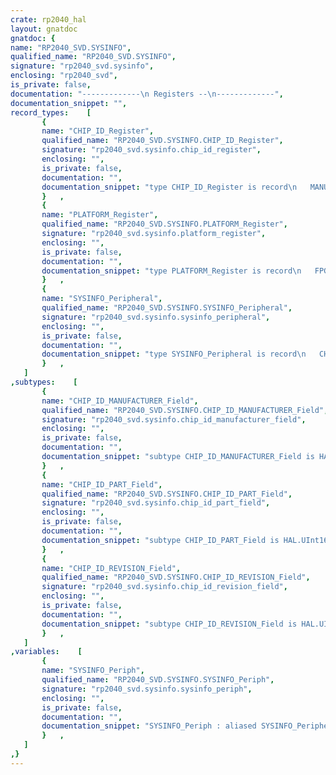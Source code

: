 ```yaml
---
crate: rp2040_hal
layout: gnatdoc
gnatdoc: {
name: "RP2040_SVD.SYSINFO",
qualified_name: "RP2040_SVD.SYSINFO",
signature: "rp2040_svd.sysinfo",
enclosing: "rp2040_svd",
is_private: false,
documentation: "-------------\n Registers --\n-------------",
documentation_snippet: "",
record_types:    [
       {
       name: "CHIP_ID_Register",
       qualified_name: "RP2040_SVD.SYSINFO.CHIP_ID_Register",
       signature: "rp2040_svd.sysinfo.chip_id_register",
       enclosing: "",
       is_private: false,
       documentation: "",
       documentation_snippet: "type CHIP_ID_Register is record\n   MANUFACTURER : CHIP_ID_MANUFACTURER_Field;\n   PART         : CHIP_ID_PART_Field;\n   REVISION     : CHIP_ID_REVISION_Field;\nend record\n  with Volatile_Full_Access, Object_Size => 32,\n       Bit_Order => System.Low_Order_First;",
       }   ,
       {
       name: "PLATFORM_Register",
       qualified_name: "RP2040_SVD.SYSINFO.PLATFORM_Register",
       signature: "rp2040_svd.sysinfo.platform_register",
       enclosing: "",
       is_private: false,
       documentation: "",
       documentation_snippet: "type PLATFORM_Register is record\n   FPGA          : Boolean;\n   ASIC          : Boolean;\n   Reserved_2_31 : HAL.UInt30;\nend record\n  with Volatile_Full_Access, Object_Size => 32,\n       Bit_Order => System.Low_Order_First;",
       }   ,
       {
       name: "SYSINFO_Peripheral",
       qualified_name: "RP2040_SVD.SYSINFO.SYSINFO_Peripheral",
       signature: "rp2040_svd.sysinfo.sysinfo_peripheral",
       enclosing: "",
       is_private: false,
       documentation: "",
       documentation_snippet: "type SYSINFO_Peripheral is record\n   CHIP_ID       : aliased CHIP_ID_Register;\n   PLATFORM      : aliased PLATFORM_Register;\n   GITREF_RP2040 : aliased HAL.UInt32;\nend record\n  with Volatile;",
       }   ,
   ]
,subtypes:    [
       {
       name: "CHIP_ID_MANUFACTURER_Field",
       qualified_name: "RP2040_SVD.SYSINFO.CHIP_ID_MANUFACTURER_Field",
       signature: "rp2040_svd.sysinfo.chip_id_manufacturer_field",
       enclosing: "",
       is_private: false,
       documentation: "",
       documentation_snippet: "subtype CHIP_ID_MANUFACTURER_Field is HAL.UInt12;",
       }   ,
       {
       name: "CHIP_ID_PART_Field",
       qualified_name: "RP2040_SVD.SYSINFO.CHIP_ID_PART_Field",
       signature: "rp2040_svd.sysinfo.chip_id_part_field",
       enclosing: "",
       is_private: false,
       documentation: "",
       documentation_snippet: "subtype CHIP_ID_PART_Field is HAL.UInt16;",
       }   ,
       {
       name: "CHIP_ID_REVISION_Field",
       qualified_name: "RP2040_SVD.SYSINFO.CHIP_ID_REVISION_Field",
       signature: "rp2040_svd.sysinfo.chip_id_revision_field",
       enclosing: "",
       is_private: false,
       documentation: "",
       documentation_snippet: "subtype CHIP_ID_REVISION_Field is HAL.UInt4;",
       }   ,
   ]
,variables:    [
       {
       name: "SYSINFO_Periph",
       qualified_name: "RP2040_SVD.SYSINFO.SYSINFO_Periph",
       signature: "rp2040_svd.sysinfo.sysinfo_periph",
       enclosing: "",
       is_private: false,
       documentation: "",
       documentation_snippet: "SYSINFO_Periph : aliased SYSINFO_Peripheral\n  with Import, Address => SYSINFO_Base;",
       }   ,
   ]
,}
---
```

